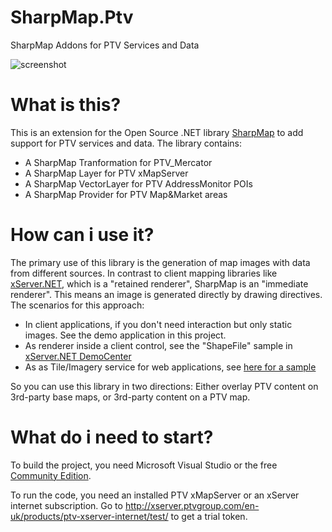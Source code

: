 # SharpMap.Ptv
SharpMap Addons for PTV Services and Data

![screenshot](https://raw.githubusercontent.com/ptv-logistics/SharpMap.Ptv/master/Screenshot.png "screenshot")

# What is this?

This is an extension for the Open Source .NET library [SharpMap](http://sharpmap.codeplex.com/) to add support for PTV services and data. The library contains:

* A SharpMap Tranformation for PTV_Mercator
* A SharpMap Layer for PTV xMapServer
* A SharpMap VectorLayer for PTV AddressMonitor POIs
* A SharpMap Provider for PTV Map&Market areas

# How can i use it?

The primary use of this library is the generation of map images with data from different sources. In contrast to client mapping libraries like [xServer.NET](http://xserverinternet.azurewebsites.net/xserver.net/), which is a "retained renderer", SharpMap is an "immediate renderer". This means an image is generated directly by drawing directives. The scenarios for this approach:

* In client applications, if you don't need interaction but only static images. See the demo application in this project.
* As renderer inside a client control, see the "ShapeFile" sample in [xServer.NET DemoCenter](http://xserverinternet.azurewebsites.net/xserver.net/)
* As as Tile/Imagery service for web applications, see [here for a sample](https://github.com/ptv-logistics/ajaxmaps-shapefile)

So you can use this library in two directions: Either overlay PTV content on 3rd-party base maps, or 3rd-party content on a PTV map.

# What do i need to start?

To build the project, you need Microsoft Visual Studio or the free [Community Edition](https://www.visualstudio.com/products/visual-studio-community-vs.aspx).
 
To run the code, you need an installed PTV xMapServer or an xServer internet subscription. Go to http://xserver.ptvgroup.com/en-uk/products/ptv-xserver-internet/test/ to get a trial token.
